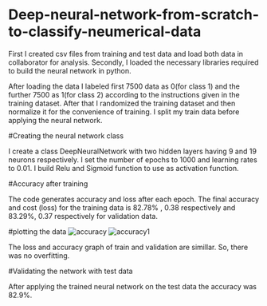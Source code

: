 # Deep-neural-network-from-scratch-to-classify-neumerical-data
First I created csv files from training and test data and load both data in collaborator for analysis.
Secondly, I loaded the necessary libraries required to build the neural network in python.

After loading the data I labeled first 7500 data as 0(for class 1) and the further 7500 as 1(for class 2) according to the instructions given in the training dataset.
After that I randomized the training dataset and then normalize it for the convenience of training. I split my train data before applying the neural network.

#Creating the neural network class

I create a class DeepNeuralNetwork with two hidden layers having 9 and 19 neurons respectively. I set the number of epochs to 1000 and learning rates to 0.01. I build Relu and Sigmoid function to use as activation function.

#Accuracy after training 

The code generates accuracy and loss after each epoch. The final accuracy and cost (loss) for the training data is 82.78% , 0.38 respectively and  83.29%, 0.37 respectively for validation data.

#plotting the data 
![accuracy](https://user-images.githubusercontent.com/59179489/188814806-b43eb5b5-202d-41d3-b410-058f00e9b1ce.jpg)
![accuracy1](https://user-images.githubusercontent.com/59179489/188815056-a7a1e142-96dd-471f-b6e2-afe4fa942ae1.jpg)

The loss and accuracy graph of train and validation are simillar. So, there was no overfitting.
 
#Validating the network with test data

After applying the trained neural network on the test data the accuracy was 82.9%.
